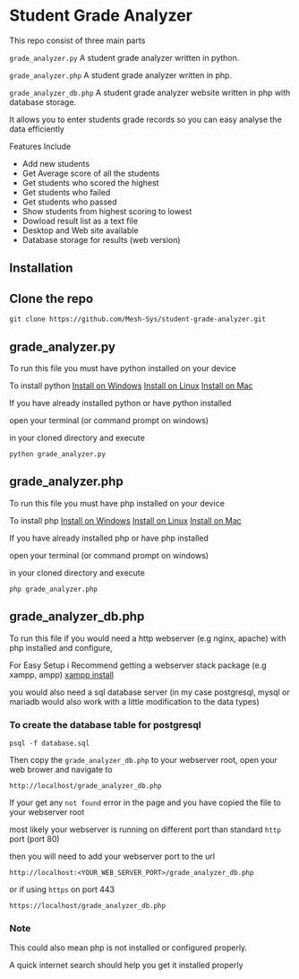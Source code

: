 # Student Grade Analyzer

This repo consist of three main parts

`grade_analyzer.py` A student grade analyzer written in python.

`grade_analyzer.php` A student grade analyzer written in php.

`grade_analyzer_db.php` A student grade analyzer website written in php with database storage.

It allows you to enter students grade records so you can easy analyse the data efficiently

Features Include
  - Add new students
  - Get Average score of all the students
  - Get students who scored the highest
  - Get students who failed
  - Get students who passed
  - Show students from highest scoring to lowest
  - Dowload result list as a text file
  - Desktop and Web site available
  - Database storage for results (web version)

## Installation

## Clone the repo
```command
git clone https://github.com/Mesh-Sys/student-grade-analyzer.git
```

## grade_analyzer.py

To run this file you must have python installed on your device

To install python 
[Install on Windows](https://www.geeksforgeeks.org/python/how-to-install-python-on-windows/) 
[Install on Linux](https://www.geeksforgeeks.org/python/how-to-install-python-on-linux/)
[Install on Mac](https://www.geeksforgeeks.org/python/how-to-install-python-on-mac/)

If you have already installed python or have python installed

open your terminal (or command prompt on windows) 

in your cloned directory and execute 
```command
python grade_analyzer.py
```

## grade_analyzer.php

To run this file you must have php installed on your device

To install php
[Install on Windows](https://www.geeksforgeeks.org/php/how-to-install-php-in-windows-10/)
[Install on Linux](https://www.geeksforgeeks.org/php/how-to-install-php-on-linux/)
[Install on Mac](https://www.geeksforgeeks.org/installation-guide/how-to-install-php-on-macos/)

If you have already installed php or have php installed

open your terminal (or command prompt on windows) 

in your cloned directory and execute 
```command
php grade_analyzer.php
```

## grade_analyzer_db.php

To run this file if you would need a http webserver (e.g nginx, apache) with php installed and configure,

For Easy Setup i Recommend getting a webserver stack package (e.g xampp, ampp)
[xampp install](https://www.apachefriends.org/download.html)

you would also need a sql database server (in my case postgresql, 
mysql or mariadb would also work with a little modification to the data types)
### To create the database table for postgresql
```command
psql -f database.sql
```

Then copy the `grade_analyzer_db.php` to your webserver root, 
open your web brower and navigate to 
```url
http://localhost/grade_analyzer_db.php
```
If your get any `not found` error in the page and you have copied the file to your webserver root

most likely your webserver is running on different port than standard `http` port (port 80)

then you will need to add your webserver port to the url
```url
http://localhost:<YOUR_WEB_SERVER_PORT>/grade_analyzer_db.php
```

or if using `https` on port 443
```url
https://localhost/grade_analyzer_db.php
```

### Note

This could also mean php is not installed or configured properly.

A quick internet search should help you get it installed properly